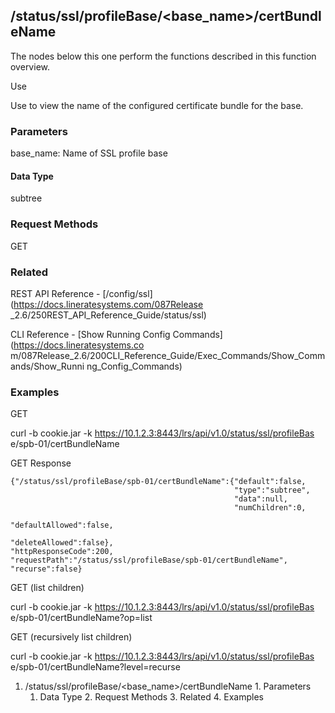 ## /status/ssl/profileBase/<base_name>/certBundleName

The nodes below this one perform the functions described in this function
overview.

Use

Use to view the name of the configured certificate bundle for the base.

### Parameters

base_name: Name of SSL profile base

#### Data Type

subtree

### Request Methods

GET

### Related

REST API Reference - [/config/ssl](https://docs.lineratesystems.com/087Release
_2.6/250REST_API_Reference_Guide/status/ssl)

CLI Reference - [Show Running Config Commands](https://docs.lineratesystems.co
m/087Release_2.6/200CLI_Reference_Guide/Exec_Commands/Show_Commands/Show_Runni
ng_Config_Commands)

### Examples

GET

curl -b cookie.jar -k https://10.1.2.3:8443/lrs/api/v1.0/status/ssl/profileBas
e/spb-01/certBundleName

GET Response

    
    
    {"/status/ssl/profileBase/spb-01/certBundleName":{"default":false,
                                                      "type":"subtree",
                                                      "data":null,
                                                      "numChildren":0,
                                                      "defaultAllowed":false,
                                                      "deleteAllowed":false},
    "httpResponseCode":200,
    "requestPath":"/status/ssl/profileBase/spb-01/certBundleName",
    "recurse":false}
    

GET (list children)

curl -b cookie.jar -k https://10.1.2.3:8443/lrs/api/v1.0/status/ssl/profileBas
e/spb-01/certBundleName?op=list

GET (recursively list children)

curl -b cookie.jar -k https://10.1.2.3:8443/lrs/api/v1.0/status/ssl/profileBas
e/spb-01/certBundleName?level=recurse

  1. /status/ssl/profileBase/<base_name>/certBundleName
    1. Parameters
      1. Data Type
    2. Request Methods
    3. Related
    4. Examples

